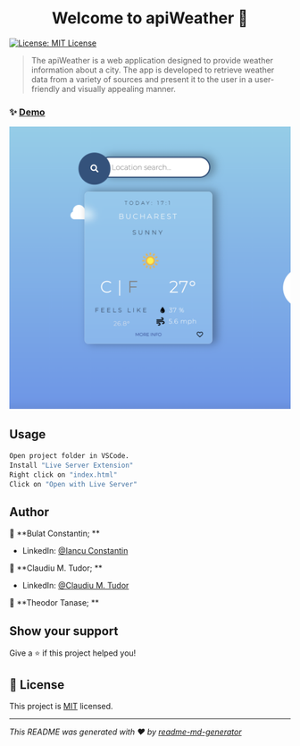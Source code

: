 <h1 align="center">Welcome to apiWeather 👋</h1>
<p>
  <a href="https://github.com/iancuconstantin/apiWeather/blob/main/LICENSE" target="_blank">
    <img alt="License: MIT License" src="https://img.shields.io/badge/License-MIT License-yellow.svg" />
  </a>
</p>

> The apiWeather is a web application designed to provide weather information about a city. The app is developed to retrieve weather data from a variety of sources and present it to the user in a user-friendly and visually appealing manner.

### ✨ [Demo](https://imgur.com/a/wOZn0ZX)
![Start Image](./Demo/Start.png)

## Usage

```sh
Open project folder in VSCode.
Install "Live Server Extension"
Right click on "index.html" 
Click on "Open with Live Server"
```

## Author

👤 **Bulat Constantin; **

* LinkedIn: [@Iancu Constantin](https://linkedin.com/in/iancu-constantin-8b1458142)

👤 **Claudiu M. Tudor; **

* LinkedIn: [@Claudiu M. Tudor](https://linkedin.com/in/claudiu-mihai-tudor-9548ba274)

👤 **Theodor Tanase; **

## Show your support

Give a ⭐️ if this project helped you!

## 📝 License

This project is [MIT](https://github.com/iancuconstantin/apiWeather/blob/main/LICENSE) licensed.

***
_This README was generated with ❤️ by [readme-md-generator](https://github.com/kefranabg/readme-md-generator)_